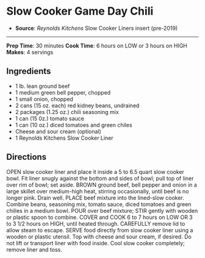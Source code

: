 # Slow Cooker Game Day Chili

- **Source**: *Reynolds Kitchens* Slow Cooker Liners insert (pre-2019)
---
**Prep Time**: 30 minutes
**Cook Time**: 6 hours on LOW or 3 hours on HIGH
**Makes**: 4 servings

## Ingredients

-  1 lb. lean ground beef
- 1 medium green bell pepper, chopped
- 1 small onion, chopped
- 2 cans (15 oz. each) red kidney beans, undrained
- 2 packages (1.25 oz.) chili seasoning mix
- 1 can (15 0z.) tomato sauce
- 1 can (10 oz.) diced tomatoes and green chiles
- Cheese and sour cream (optional)
- 1 Reynolds Kitchens Slow Cooker Liner


## Directions

OPEN slow cooker liner and place it inside a 5 to 6.5 quart slow cooker bowl. Fit liner snugly against the bottom and sides of bowl; pull top of liner over rim of bowl; set aside. BROWN ground beef, bell pepper and onion in a large skillet over medium-high heat, stirring occasionally, until beef is no longer pink. Drain well. PLACE beef mixture into the lined-slow cooker. Combine beans, seasoning mix, tomato sauce, diced tomatoes and green chilies in a medium bowl. POUR over beef mixture; STIR gently with wooden or plastic spoon to combine. COVER and COOK 6 to 7 hours on LOW OR 3 to 3 1/2 hours on HIGH, until heated through. CAREFULLY remove lid to allow steam to escape. SERVE food directly from slow cooker liner using a wooden or plastic utensil. Top with cheese and sour cream, if desired. Do not lift or transport liner with food inside. Cool slow cooker completely; remove liner and toss.